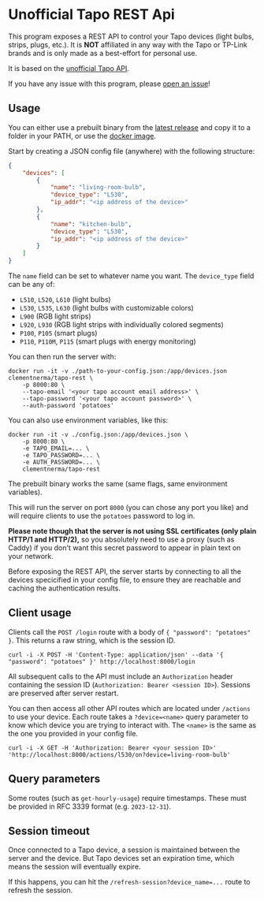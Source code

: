# Unofficial Tapo REST Api

This program exposes a REST API to control your Tapo devices (light bulbs, strips, plugs, etc.). It is **NOT** affiliated in any way with the Tapo or TP-Link brands and is only made as a best-effort for personal use.

It is based on the [unofficial Tapo API](https://crates.io/crates/tapo).

If you have any issue with this program, please [open an issue](https://github.com/ClementNerma/tapo-rest/issues/new)!

## Usage

You can either use a prebuilt binary from the [latest release](https://github.com/ClementNerma/tapo-rest/releases/latest) and copy it to a folder in your PATH, or use the [docker image](https://hub.docker.com/r/clementnerma/tapo-rest).

Start by creating a JSON config file (anywhere) with the following structure:

```json
{
    "devices": [
        {
            "name": "living-room-bulb",
            "device_type": "L530",
            "ip_addr": "<ip address of the device>"
        },
        {
            "name": "kitchen-bulb",
            "device_type": "L530",
            "ip_addr": "<ip address of the device>"
        }
    ]
}
```

The `name` field can be set to whatever name you want.
The `device_type` field can be any of:

* `L510`, `L520`, `L610` (light bulbs)
* `L530`, `L535`, `L630` (light bulbs with customizable colors)
* `L900` (RGB light strips)
* `L920`, `L930` (RGB light strips with individually colored segments)
* `P100`, `P105` (smart plugs)
* `P110`, `P110M`, `P115` (smart plugs with energy monitoring)

You can then run the server with:

```shell
docker run -it -v ./path-to-your-config.json:/app/devices.json clementnerma/tapo-rest \
    -p 8000:80 \
    --tapo-email '<your tapo account email address>' \
    --tapo-password '<your tapo account password>' \
    --auth-password 'potatoes'
```

You can also use environment variables, like this:

```shell
docker run -it -v ./config.json:/app/devices.json \
    -p 8000:80 \
    -e TAPO_EMAIL=... \
    -e TAPO_PASSWORD=... \
    -e AUTH_PASSWORD=... \
    clementnerma/tapo-rest
```

The prebuilt binary works the same (same flags, same environment variables).

This will run the server on port `8000` (you can chose any port you like) and will require clients to use the `potatoes` password to log in.

**Please note though that the server is not using SSL certificates (only plain HTTP/1 and HTTP/2),** so you absolutely need to use a proxy (such as Caddy) if you don't want this secret password to appear in plain text on your network.

Before exposing the REST API, the server starts by connecting to all the devices specicified in your config file, to ensure they are reachable and caching the authentication results.

## Client usage

Clients call the `POST /login` route with a body of `{ "password": "potatoes" }`. This returns a raw string, which is the session ID.

```shell
curl -i -X POST -H 'Content-Type: application/json' --data '{ "password": "potatoes" }' http://localhost:8000/login
```

All subsequent calls to the API must include an `Authorization` header containing the session ID (`Authorization: Bearer <session ID>`). Sessions are preserved after server restart.

You can then access all other API routes which are located under `/actions` to use your device. Each route takes a `?device=<name>` query parameter to know which device you are trying to interact with. The `<name>` is the same as the one you provided in your config file.

```shell
curl -i -X GET -H 'Authorization: Bearer <your session ID>' 'http://localhost:8000/actions/l530/on?device=living-room-bulb'
```

## Query parameters

Some routes (such as `get-hourly-usage`) require timestamps. These must be provided in RFC 3339 format (e.g. `2023-12-31`).

## Session timeout

Once connected to a Tapo device, a session is maintained between the server and the device. But Tapo devices set an expiration time, which means the session will eventually expire.

If this happens, you can hit the `/refresh-session?device_name=...` route to refresh the session.